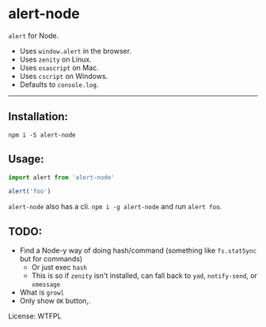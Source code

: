 # alert-node

`alert` for Node.

* Uses `window.alert` in the browser.
* Uses `zenity` on Linux.
* Uses `osascript` on Mac.
* Uses `cscript` on Windows.
* Defaults to `console.log`.

--------

## Installation:

`npm i -S alert-node`

## Usage:

```javascript
import alert from 'alert-node'

alert('foo')
```

`alert-node` also has a cli. `npm i -g alert-node` and run `alert foo`.

## TODO:

* Find a Node-y way of doing hash/command (something like `fs.statSync` but for commands)
  * Or just exec `hash`
  * This is so if `zenity` isn't installed, can fall back to `yad`, `notify-send`, or `xmessage`
* What is `growl`
* Only show `OK` button,.

License: WTFPL
